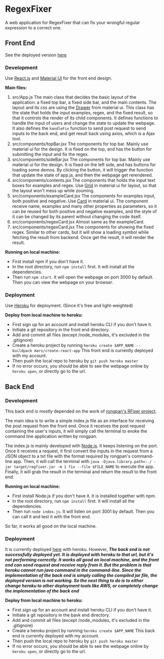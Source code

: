 # RegexFixer
A web application for RegexFixer that can fix your wrongful regular expression to a correct one.

## Front End
See the deployed version [here](https://regexfixer.herokuapp.com/)
### **Development**
Use [React.js](https://reactjs.org/) and [Material UI](https://material-ui.com/) for the front end design.

**Main files:**

1. src/App.js
The main class that decides the basic layout of the application: a fixed top bar, a fixed side bar, and the main contents. The layout and its css are using the [Drawer](https://material-ui.com/components/drawers/) from material ui. This class has the state that holds the input examples, regex, and the fixed result, so that it controls the render of its child components. It defines functions to handle the input of users and change the state to update the webpage. It also defines the `handleFix` function to send post request to send inputs to the back end, and get result back using axios, which is a Ajax tool.
2. src/components/topBar.jsx
The components for top bar. Mainly use material ui for the design. It is fixed on the top, and has the button for submitting the input and fix the regex.
3. src/components/sideBar.jsx
The components for top bar. Mainly use material ui for the design. It is fixed on the left side, and has buttons for loading some demos. By clicking the button, it will trigger the function that update the state of app.js, and then the webpage get rerendered.
4. src/components/contents.jsx
The components that holds the input text boxes for examples and regex. Use [Grid](https://material-ui.com/components/grid/) in material ui for layout, so that the layout won't mess up while zooming.
5. src/components/exampleCard.jsx
The components for examples input, both positive and negative. Use [Card](https://material-ui.com/components/cards/) in material ui. The component receive name, examples and many other properties as parameters, so it can be reused for both positive and negative examples, and the style of it can be changed by its parent without changing the code itself.
6. src/components/regexCard.jsx
Almost same as the exampleCard.
7. src/components/regexCard.jsx
The components for showing the fixed regex. Similar to other cards, but it will show a loading symbol while fetching the result from backend. Once get the result, it will render the result.

**Running on local machine:**
- First install npm if you don't have it.
- In the root directory, run `npm install` first. It will install all the dependencies.
- Then run `npm start`. It will open the webpage on port 3000 by default. Then you can view the webpage on your browser.

### **Deployment**
Use [Heroku](www.heroku.com) for deployment. (Since it's free and light-weighted)

**Deploy from local machine to heroku:**
- First sign up for an account and install heroku CLI if you don't have it.
- Initiate a git repository in the front end directory.
- Add and commit all files (except /node_modules, it's excluded in the .gitignore)
- Create a heroku project by running `heroku create $APP_NAME --buildpack mars/create-react-app` This front end is currently deployed with my account. 
- Then push the local repo to heroku by `git push heroku master`
- If no error occurs, you should be able to see the webpage online by `heroku open`, or directly go to the url.


## Back End

### **Development**
This back end is mostly depended on the work of [rongpan's RFixer project](https://github.com/rongpan/RFixer/edit/master/README.md).

The main idea is to write a simple index.js file as an interface for receiving the post request from the front end. Once it receives the post request containing the user's inputs, it will simply call the terminal to evoke the command line application written by rongpan.

The index.js is mainly developed with [Node.js](https://nodejs.org/). It keeps listening on the port. Once it receives a request, it first convert the inputs in the request from a JSON object to a txt file with the format required by rongpan's command-line app. Then, it will call the terminal with `java -Djava.library.path=:./ -jar target/regfixer.jar -m 1 fix --file $FILE_NAME` to execute the app. Finally, it will grab the result in the terminal and return the result to the front end.

**Running on local machine:**
- First install Node.js if you don't have it. It is installed together with npm.
- In the root directory, run `npm install` first. It will install all the dependencies.
- Then run `node index.js`. It will listen on port 3001 by default. Then you can call it and test it with the front end.

So far, it works all good on the local machine.

### **Deployment**

It is currently deployed [here](https://regexfixer-backend.herokuapp.com/) with heroku. However, **_The back end is not successfully deployed yet. It is deployed with heroku to that url, but it's not performing correctly. It works all good on local machine, and the front end can send request and receive reply from it. But the problem is that heroku cannot run java command in the command-line. Since the implementation of the back end is simply calling the compiled jar file, the deployed version is not working. So the next thing to do is to either change heroku to other deployment tools like AWS, or completely change the implementation of the back end_**

**Deploy from local machine to heroku:**
- First sign up for an account and install heroku CLI if you don't have it.
- Initiate a git repository in the bavk end directory.
- Add and commit all files (except /node_modules, it's excluded in the .gitignore)
- Create a heroku project by running `heroku create $APP_NAME` This back end is currently deployed with my account. 
- Then push the local repo to heroku by `git push heroku master`
- If no error occurs, you should be able to see the webpage online by `heroku open`, or directly go to the url.
